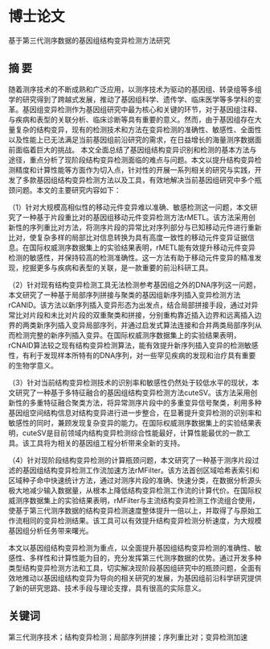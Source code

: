 # 博士论文
基于第三代测序数据的基因组结构变异检测方法研究

摘  要
-
随着测序技术的不断成熟和广泛应用，以测序技术为驱动的基因组、转录组等多组学的研究得到了跨越式发展，推动了基因组科学、遗传学、临床医学等多学科的变革。基因组变异检测作为基因组研究中最为核心和关键的环节，对于基因组注释、与疾病和表型的关联分析、临床诊断等具有重要的意义。然而，由于基因组存在大量复杂的结构变异，现有的检测技术和方法在变异检测的准确性、敏感性、全面性以及性能上已无法满足当前基因组前沿研究的需求，在日益增长的海量测序数据面前面临着巨大的挑战。
本文全面总结了基因组结构变异识别和检测的基本方法与途径，重点分析了现阶段结构变异检测面临的难点与问题。本文以提升结构变异检测精度和计算性能等方面作为切入点，针对性的开展一系列相关的研究与实践，开发了多款基因组结构变异检测方法以及工具，有效地解决当前基因组研究中多个瓶颈问题。本文的主要研究内容如下：

（1）针对大规模高相似性的移动元件变异难以准确、敏感检测这一问题，本文研究了一种基于片段重比对的基因组移动元件变异检测方法rMETL。该方法采用创新性的序列重比对方法，将测序片段的异常比对序列部分与已知移动元件进行重新比对，使复杂多样的局部比对信息转换为具有高度一致性的移动元件变异证据信息。在国际权威测序数据集上的实验结果表明，rMETL能有效提升移动元件变异检测的敏感性，并保持较高的检测准确性。这一方法有助于移动元件变异的精准发现，挖掘更多与疾病和表型的关联，是一款重要的前沿科研工具。

（2）针对现有结构变异检测工具无法检测参考基因组之外的DNA序列这一问题，本文研究了一种基于局部序列拼接与聚类的基因组新序列插入变异检测方法rCANID。该方法以新序列插入变异形态为出发点，结合局部拼接手段，通过对异常比对片段和未比对片段的双重聚类和拼接，分别重构靠近插入边界和远离插入边界的两类新序列插入变异局部序列，并通过启发式算法连接和合并两类局部序列从而检测完整的新序列插入变异。在国际权威测序数据集上的实验结果表明，rCNAID算法较之现有结构变异检测算法，能有效提升新序列插入变异的检测敏感性，有利于发现样本所特有的DNA序列，对一些罕见疾病的发现和治疗具有重要的生物学意义。

（3）针对当前结构变异检测技术的识别率和敏感性仍然处于较低水平的现状，本文研究了一种基于多特征融合的基因组结构变异检测方法cuteSV。该方法采用创新性的多重特征融合聚类方法，将异常测序片段中的多重变异信号聚类，利用多种基因组空间结构信息对结构变异进行进一步整合，在显著提升变异检测的识别率和敏感性的同时，兼顾发现复杂变异的能力。在国际权威测序数据集上的实验结果表明，cuteSV是目前领域内结构变异检测综合性能最好，计算性能最优的一款工具。该工具将为相关的基因组工程分析带来全新的支持。

（4）针对现阶段结构变异检测的计算瓶颈问题，本文研究了一种基于测序片段过滤的基因组结构变异检测工作流加速方法rMFilter。该方法首创区域哈希表索引和区域种子命中快速统计方法，通过对测序片段的准确、快速分类，在数据分析源头极大地减少输入数据量，从根本上降低结构变异检测工作流的计算代价。在国际权威测序数据集上的实验结果表明，rMFilter与主流结构变异检测工作流组合使用，使基于第三代测序数据的结构变异检测速度整体提升一倍以上，并取得了与原始工作流相同的变异检测结果。该工具可以有效提升结构变异检测分析速度，为大规模基因组分析任务带来曙光。

本文以基因组结构变异检测为重点，以全面提升基因组结构变异检测的准确性、敏感性、多样性和计算性能为目的，充分发挥第三代测序数据的优势。通过开发多种类型结构变异检测方法和工具，切实解决现阶段基因组研究中的瓶颈问题，全面有效地推动以基因组结构变异为导向的相关研究的发展，为基因组前沿科学研究提供了新的研究思路、技术手段与理论支撑，具有很高的实际意义。

关键词
-
第三代测序技术；结构变异检测；局部序列拼接；序列重比对；变异检测加速
